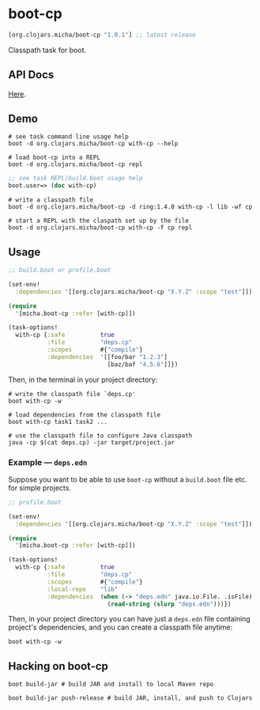 # boot-cp

[](dependency)
```clojure
[org.clojars.micha/boot-cp "1.0.1"] ;; latest release
```
[](/dependency)

Classpath task for boot.

## API Docs

[Here][api-docs].

## Demo

```shell
# see task command line usage help
boot -d org.clojars.micha/boot-cp with-cp --help
```
```shell
# load boot-cp into a REPL
boot -d org.clojars.micha/boot-cp repl
```
```clojure
;; see task REPL/build.boot usage help
boot.user=> (doc with-cp)
```
```shell
# write a classpath file
boot -d org.clojars.micha/boot-cp -d ring:1.4.0 with-cp -l lib -wf cp
```
```shell
# start a REPL with the claspath set up by the file
boot -d org.clojars.micha/boot-cp with-cp -f cp repl
```

## Usage

```clojure
;; build.boot or profile.boot

(set-env!
  :dependencies '[[org.clojars.micha/boot-cp "X.Y.Z" :scope "test"]])

(require
  '[micha.boot-cp :refer [with-cp]])

(task-options!
  with-cp {:safe          true
           :file          "deps.cp"
           :scopes        #{"compile"}
           :dependencies  '[[foo/bar "1.2.3"]
                            [baz/baf "4.5.6"]]})
```

Then, in the terminal in your project directory:

```shell
# write the classpath file `deps.cp'
boot with-cp -w
```
```shell
# load dependencies from the classpath file
boot with-cp task1 task2 ...
```
```shell
# use the classpath file to configure Java classpath
java -cp $(cat deps.cp) -jar target/project.jar
```

### Example &mdash; `deps.edn`

Suppose you want to be able to use `boot-cp` without a `build.boot` file etc.
for simple projects.

```clojure
;; profile.boot

(set-env!
  :dependencies '[[org.clojars.micha/boot-cp "X.Y.Z" :scope "test"]])

(require
  '[micha.boot-cp :refer [with-cp]])

(task-options!
  with-cp {:safe          true
           :file          "deps.cp"
           :scopes        #{"compile"}
           :local-repo    "lib"
           :dependencies  (when (-> "deps.edn" java.io.File. .isFile)
                            (read-string (slurp "deps.edn")))})
```

Then, in your project directory you can have just a `deps.edn` file containing
project's dependencies, and you can create a classpath file anytime:

```shell
boot with-cp -w
```

## Hacking on boot-cp

```shell
boot build-jar # build JAR and install to local Maven repo
```
```shell
boot build-jar push-release # build JAR, install, and push to Clojars
```

[api-docs]: https://github.com/micha/boot-cp/tree/master/doc/micha.boot-cp.md
